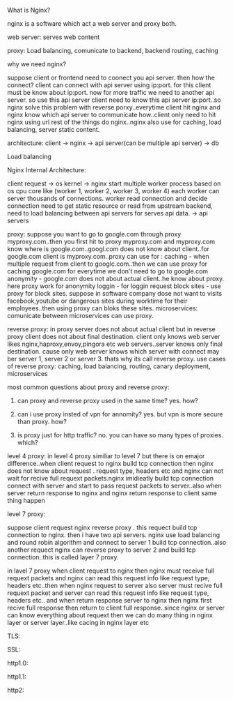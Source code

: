 What is Nginx?

nginx is a software which act a web server and proxy both.

web server: serves web content

proxy: Load balancing, comunicate to backend, backend routing, caching

why we need nginx?

suppose client or frontend need to coonect you api server. then how the connect? client can connect with api server using ip:port. for this client must be know about ip:port. now for more traffic we need to another api server. so use this api server client need to know this api server ip:port..so nginx solve this problem with reverse porxy..everytime client hit nginx and nginx know which api server to communicate how..client only need to hit nginx using url rest of the things do nginx..nginx also use for caching, load balancing, server static content.

architecture:
client -> nginx -> api server(can be multiple api server) -> db

Load balancing


Nginx Internal Architecture:


client request -> os kernel -> nginx start multiple worker process based on os cpu core like (worker 1, worker 2, worker 3, worker 4) each worker can server thousands of connections. worker read connection and decide connection need to get static resource or read from upstream backend, need to load balancing between api servers for serves api data. -> api servers 


proxy: suppose you want to go to google.com through proxy myproxy.com..then you first hit to proxy myproxy.com and myproxy.com know where is google.com..googl.com does not know about client..for google.com client is myproxy.com..proxy can use for :
caching - when multiple request from client to googlc.com..then we can use proxy for caching google.com for everytime we don't need to go to google.com
anonymity - google.com does not about actual client..he know about proxy. here proxy work for anonymity
loggin - for loggin request
block sites - use proxy for block sites. suppose  in software company dose not want to visits facebook,youtube or dangerous sites during worktime for their employees..then using proxy can bloks these sites.
microservices: comunicate between microservices can use proxy.

reverse proxy: in proxy server does not about actual client but in reverse proxy client does not about final destination. client only knows web server likes nginx,haproxy,envoy,pingora etc web servers..server knows only final destination. cause only web server knows which server with connect may ber server 1, server 2 or server 3. thats why its call reverse proxy.
use cases of reverse proxy: caching, load balancing, routing, canary deployment, microservices

most common questions about proxy and reverse proxy:
1. can proxy and reverse proxy used in the same time?
    yes. how?

2. can i use proxy insted of vpn for annomity?
    yes. but vpn is more secure than proxy. how?
3. is proxy just for http traffic? 
    no. you can have so many types of proxies. which?


level 4 proxy:
in level 4 proxy similiar to level 7 but there is on emajor difference..when client request to nginx build tcp connection then nginx does not know about request . request type, headers etc and nginx can not wait for recive full requext packets.nginx imidieatly build tcp connection connect with server and start to pass request packets to server..also when server return response to nginx and nginx return response to client same thing happen


level 7 proxy:

suppose client request nginx reverse proxy . this requect build tcp connection to nginx. then i have two api servers. nginx use load balancing and round robin algorithm and connect to server 1 build tcp connection..also another requect nginx can reverse proxy to server 2 and build tcp connection..this is called layer 7  proxy.

in lavel 7 proxy when client request to nginx then nginx must receive full requext packets and nginx can read this request info like request type, headers etc..then when nginx request to server also server must recive full requext packet and server can read this request info like request type, headers etc..
and when return response server to nginx then nginx first recive full response then return to client full response..since nginx or server can know everything about requext then we can do many thing in nginx layer or server layer..like cacing in nginx layer etc


TLS:

SSL:


http1.0:

http1.1:

http2:


